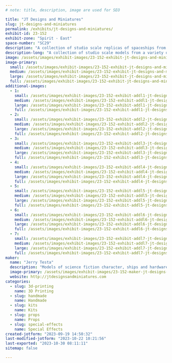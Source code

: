 ```yaml
---
# note: title, description, image are used for SEO

title: "JT Designs and Miniatures"
slug: jt-designs-and-miniatures
permalink: /exhibits/jt-designs-and-miniatures/
exhibit-id: 23-152
exhibit-zone: "Spirit - East"
space-number: "SC29"
description: "A collection of studio scale replicas of spaceships from a variety of movies. "
description-long: "A collection of studio scale models from a variety of movies including Star Wars, Battlestar Galactica, 2001 a Space Odyssey and more. Made from cast resin, abs and styrene plastic, wood and 3D printed."
image: /assets/images/exhibit-images/23-152-exhibit-jt-designs-and-miniatures-img-1953-large.JPG
image-primary: 
  small: /assets/images/exhibit-images/23-152-exhibit-jt-designs-and-miniatures-img-1953-small.JPG
  medium: /assets/images/exhibit-images/23-152-exhibit-jt-designs-and-miniatures-img-1953-medium.JPG
  large: /assets/images/exhibit-images/23-152-exhibit-jt-designs-and-miniatures-img-1953-large.JPG
  full: /assets/images/exhibit-images/23-152-exhibit-jt-designs-and-miniatures-img-1953-full.JPG
additional-images: 
  - 1:
    small: /assets/images/exhibit-images/23-152-exhibit-addl1-jt-designs-and-miniatures-img-0242-small.JPG
    medium: /assets/images/exhibit-images/23-152-exhibit-addl1-jt-designs-and-miniatures-img-0242-medium.JPG
    large: /assets/images/exhibit-images/23-152-exhibit-addl1-jt-designs-and-miniatures-img-0242-large.JPG
    full: /assets/images/exhibit-images/23-152-exhibit-addl1-jt-designs-and-miniatures-img-0242-full.JPG
  - 2:
    small: /assets/images/exhibit-images/23-152-exhibit-addl2-jt-designs-and-miniatures-img-0504-small.JPG
    medium: /assets/images/exhibit-images/23-152-exhibit-addl2-jt-designs-and-miniatures-img-0504-medium.JPG
    large: /assets/images/exhibit-images/23-152-exhibit-addl2-jt-designs-and-miniatures-img-0504-large.JPG
    full: /assets/images/exhibit-images/23-152-exhibit-addl2-jt-designs-and-miniatures-img-0504-full.JPG
  - 3:
    small: /assets/images/exhibit-images/23-152-exhibit-addl3-jt-designs-and-miniatures-img-0548-small.JPG
    medium: /assets/images/exhibit-images/23-152-exhibit-addl3-jt-designs-and-miniatures-img-0548-medium.JPG
    large: /assets/images/exhibit-images/23-152-exhibit-addl3-jt-designs-and-miniatures-img-0548-large.JPG
    full: /assets/images/exhibit-images/23-152-exhibit-addl3-jt-designs-and-miniatures-img-0548-full.JPG
  - 4:
    small: /assets/images/exhibit-images/23-152-exhibit-addl4-jt-designs-and-miniatures-img-0656-small.JPG
    medium: /assets/images/exhibit-images/23-152-exhibit-addl4-jt-designs-and-miniatures-img-0656-medium.JPG
    large: /assets/images/exhibit-images/23-152-exhibit-addl4-jt-designs-and-miniatures-img-0656-large.JPG
    full: /assets/images/exhibit-images/23-152-exhibit-addl4-jt-designs-and-miniatures-img-0656-full.JPG
  - 5:
    small: /assets/images/exhibit-images/23-152-exhibit-addl5-jt-designs-and-miniatures-img-0705-small.JPG
    medium: /assets/images/exhibit-images/23-152-exhibit-addl5-jt-designs-and-miniatures-img-0705-medium.JPG
    large: /assets/images/exhibit-images/23-152-exhibit-addl5-jt-designs-and-miniatures-img-0705-large.JPG
    full: /assets/images/exhibit-images/23-152-exhibit-addl5-jt-designs-and-miniatures-img-0705-full.JPG
  - 6:
    small: /assets/images/exhibit-images/23-152-exhibit-addl6-jt-designs-and-miniatures-img-1202-small.jpeg
    medium: /assets/images/exhibit-images/23-152-exhibit-addl6-jt-designs-and-miniatures-img-1202-medium.jpeg
    large: /assets/images/exhibit-images/23-152-exhibit-addl6-jt-designs-and-miniatures-img-1202-large.jpeg
    full: /assets/images/exhibit-images/23-152-exhibit-addl6-jt-designs-and-miniatures-img-1202-full.jpeg
  - 7:
    small: /assets/images/exhibit-images/23-152-exhibit-addl7-jt-designs-and-miniatures-img-1695-small.JPG
    medium: /assets/images/exhibit-images/23-152-exhibit-addl7-jt-designs-and-miniatures-img-1695-medium.JPG
    large: /assets/images/exhibit-images/23-152-exhibit-addl7-jt-designs-and-miniatures-img-1695-large.JPG
    full: /assets/images/exhibit-images/23-152-exhibit-addl7-jt-designs-and-miniatures-img-1695-full.JPG
maker: 
  name: "Jerry Testa"
  description: "Models of science fiction character, ships and hardware made from resin, plastic, wood and 3d printed."
  image-primary: /assets/images/exhibit-images/23-152-maker-jt-designs-and-miniatures-img-1483-medium.JPG
  website: http://jtdesignsandminiatures.com
categories: 
  - slug: 3d-printing
    name: 3D Printing
  - slug: handmade
    name: Handmade
  - slug: kits
    name: Kits
  - slug: props
    name: Props
  - slug: special-effects
    name: Special Effects
created-jotform: "2023-09-19 14:50:32"
last-modified-jotform: "2023-10-22 10:21:56"
last-exported: "2023-10-30 08:11:11"
sitemap: false

---
```

